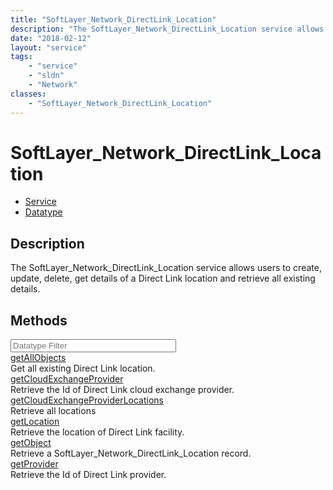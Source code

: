 ```yaml
---
title: "SoftLayer_Network_DirectLink_Location"
description: "The SoftLayer_Network_DirectLink_Location service allows users to create, update, delete, get details of a Direct Link l... "
date: "2018-02-12"
layout: "service"
tags:
    - "service"
    - "sldn"
    - "Network"
classes:
    - "SoftLayer_Network_DirectLink_Location"
---
```

# SoftLayer_Network_DirectLink_Location
<div id='service-datatype'>
    <ul id='sldn-reference-tabs'>
    <li id='service'> <a href='/reference/services/SoftLayer_Network_DirectLink_Location' >Service</a></li>    <li id='datatype'> <a href='/reference/datatypes/SoftLayer_Network_DirectLink_Location' >Datatype</a></li>
    </ul>
</div>

## Description
The SoftLayer_Network_DirectLink_Location service allows users to create, update, delete, get details of a Direct Link location and retrieve all existing details. 



        
<div id="properties" class="content">
    <h2>Methods</h2>
    <div class="view-filters">
        <div class="clearfix">
            <div class="search-input-box">
                <input placeholder="Datatype Filter" onkeyup="titleSearch(inputId='edit-combine', divId='method-div', elementClass='method-row')" 
                    type="text" id="edit-combine" value="" size="30" maxlength="128" class="form-text">
            </div>
        </div>
    </div>
    <div id="method-div">
            <div class="method-row">
                        <span class='view-field-title'><a href='/reference/services/SoftLayer_Network_DirectLink_Location/getAllObjects'> getAllObjects</a> </span>
            <div class='views-field-body'>Get all existing Direct Link location. </div>
        </div>
            <div class="method-row">
                        <span class='view-field-title'><a href='/reference/services/SoftLayer_Network_DirectLink_Location/getCloudExchangeProvider'> getCloudExchangeProvider</a> </span>
            <div class='views-field-body'>Retrieve the Id of Direct Link cloud exchange provider.</div>
        </div>
            <div class="method-row">
                        <span class='view-field-title'><a href='/reference/services/SoftLayer_Network_DirectLink_Location/getCloudExchangeProviderLocations'> getCloudExchangeProviderLocations</a> </span>
            <div class='views-field-body'>Retrieve all locations</div>
        </div>
            <div class="method-row">
                        <span class='view-field-title'><a href='/reference/services/SoftLayer_Network_DirectLink_Location/getLocation'> getLocation</a> </span>
            <div class='views-field-body'>Retrieve the location of Direct Link facility.</div>
        </div>
            <div class="method-row">
                        <span class='view-field-title'><a href='/reference/services/SoftLayer_Network_DirectLink_Location/getObject'> getObject</a> </span>
            <div class='views-field-body'>Retrieve a SoftLayer_Network_DirectLink_Location record.</div>
        </div>
            <div class="method-row">
                        <span class='view-field-title'><a href='/reference/services/SoftLayer_Network_DirectLink_Location/getProvider'> getProvider</a> </span>
            <div class='views-field-body'>Retrieve the Id of Direct Link provider.</div>
        </div>
        </div>
</div>

